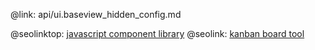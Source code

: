 @link: api/ui.baseview_hidden_config.md

@seolinktop: [javascript component library](https://webix.com)
@seolink: [kanban board tool](https://webix.com/kanban/)